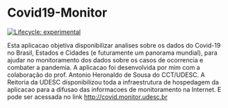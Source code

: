 
<!-- README.md is generated from README.Rmd. Please edit that file -->

# Covid19-Monitor

<!-- badges: start -->

[![Lifecycle:
experimental](https://img.shields.io/badge/lifecycle-experimental-orange.svg)](https://www.tidyverse.org/lifecycle/#experimental)
<!-- badges: end -->

Esta aplicacao objetiva disponibilizar analises sobre os dados do
Covid-19 no Brasil, Estados e Cidades (e futuramente um panorama
mundial), para ajudar no monitoramento dos dados sobre os casos de
ocorrencia e combater a pandemia. A aplicacao foi desenvolvida por mim
com a colaboração do prof. Antonio Heronaldo de Sousa do CCT/UDESC. A
Reitoria da UDESC disponibilizou toda a infraestrutura de hospedagem da
aplicacao para a difusao das informacoes de monitoramento na Internet. E
pode ser acessada no link <http://covid.monitor.udesc.br>
